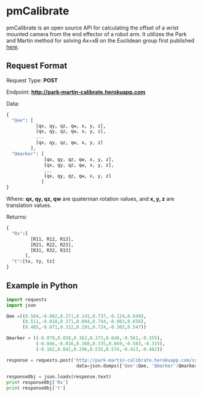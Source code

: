 # pmCalibrate
pmCalibrate is an open source API for calculating the offset of a wrist mounted camera from the end effector of a robot arm.
It utilizes the Park and Martin method for solving Ax=xB on the Euclidean group first published [here](http://robotics.snu.ac.kr/fcp/files/_pdf_files_publications/7_c/robot_sensor_calibration.pdf).

## Request Format
Request Type: **POST**

Endpoint: **http://park-martin-calibrate.herokuapp.com**

Data:
```python
{
  "Qee": [
           [qx, qy, qz, qw, x, y, z],
           [qx, qy, qz, qw, x, y, z],
           ...
           [qx, qy, qz, qw, x, y, z]
         ],
  "Qmarker": [
              [qx, qy, qz, qw, x, y, z],
              [qx, qy, qz, qw, x, y, z],
              ...
              [qx, qy, qz, qw, x, y, z]
             ]
}
```
Where: **qx, qy, qz, qw** are quaternian rotation values, and **x, y, z** are translation values.

Returns:
```python
{
  "Rx":[
         [R11, R12, R13],
         [R21, R22, R23],
         [R31, R32, R33]
       ],
  "t":[tx, ty, tz]
}
```

## Example in Python
```python
import requests
import json

Qee =((0.504,-0.082,0.371,0.141,0.737,-0.124,0.649),
      (0.511,-0.018,0.371,0.094,0.744,-0.083,0.656),
      (0.485,-0.071,0.312,0.291,0.724,-0.302,0.547))

Qmarker = ((-0.079,0.038,0.362,0.373,0.648,-0.561,-0.355),
           (-0.046,-0.016,0.360,0.335,0.669,-0.583,-0.315),
           (-0.102,0.042,0.296,0.535,0.574,-0.413,-0.462))

response = requests.post('http://park-martin-calibrate.herokuapp.com/calc',
                          data=json.dumps({'Qee':Qee, 'Qmarker':Qmarker}))
                          
responseObj = json.loads(response.text)
print responseObj['Rx']
print responseObj['t']
```
